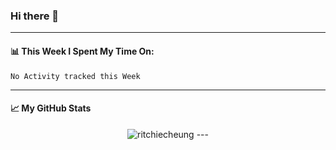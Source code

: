 ### Hi there 👋
---
#### 📊 This Week I Spent My Time On:
<!--START_SECTION:waka-->
```text
No Activity tracked this Week
```
<!--END_SECTION:waka-->
---
#### 📈 My GitHub Stats
<p align="center"> <img src="https://github-readme-stats.vercel.app/api?username=ritchiecheung&show_icons=true&theme=gotham" alt="ritchiecheung" />
---
